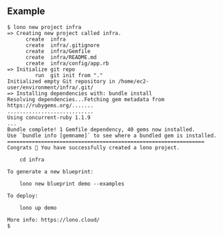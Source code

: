 ## Example

    $ lono new project infra
    => Creating new project called infra.
          create  infra
          create  infra/.gitignore
          create  infra/Gemfile
          create  infra/README.md
          create  infra/config/app.rb
    => Initialize git repo
             run  git init from "."
    Initialized empty Git repository in /home/ec2-user/environment/infra/.git/
    => Installing dependencies with: bundle install
    Resolving dependencies...Fetching gem metadata from https://rubygems.org/.......
    ............................
    Using concurrent-ruby 1.1.9
    ...
    Bundle complete! 1 Gemfile dependency, 40 gems now installed.
    Use `bundle info [gemname]` to see where a bundled gem is installed.
    ================================================================
    Congrats 🎉 You have successfully created a lono project.

        cd infra

    To generate a new blueprint:

        lono new blueprint demo --examples

    To deploy:

        lono up demo

    More info: https://lono.cloud/
    $
